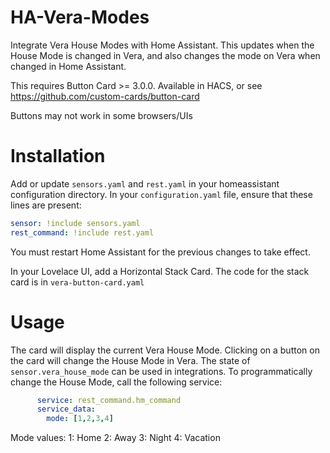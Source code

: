 # HA-Vera-Modes
Integrate Vera House Modes with Home Assistant. This updates when the House Mode is changed in Vera, and also changes the mode on Vera when changed in Home Assistant.

This requires Button Card >= 3.0.0. Available in HACS, or see https://github.com/custom-cards/button-card

Buttons may not work in some browsers/UIs

# Installation
Add or update `sensors.yaml` and `rest.yaml` in your homeassistant configuration directory. In your `configuration.yaml` file, ensure that these lines are present:
```yaml
sensor: !include sensors.yaml
rest_command: !include rest.yaml
```

You must restart Home Assistant for the previous changes to take effect.

In your Lovelace UI, add a Horizontal Stack Card. The code for the stack card is in `vera-button-card.yaml`

# Usage
The card will display the current Vera House Mode.
Clicking on a button on the card will change the House Mode in Vera.
The state of `sensor.vera_house_mode` can be used in integrations.
To programmatically change the House Mode, call the following service:
```yaml
      service: rest_command.hm_command
      service_data:
        mode: [1,2,3,4]
```
Mode values:
1: Home
2: Away
3: Night
4: Vacation
